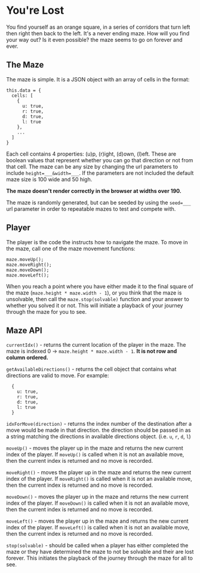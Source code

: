 # You're Lost
You find yourself as an orange square, in a series of corridors that turn left then right then back to the left. It's a never ending maze. How will you find your way out? Is it even possible? the maze seems to go on forever and ever.

## The Maze
The maze is simple. It is a JSON object with an array of cells in the format:

```
this.data = {
  cells: [
    {
      u: true,
      r: true,
      d: true,
      l: true
    },
    ...
  ]
}
```

Each cell contains 4 properties: (u)p, (r)ight, (d)own, (l)eft. These are boolean values that represent whether you can go that direction or not from that cell. The maze can be any size by changing the url parameters to include `height=___&width=___`. If the parameters are not included the default maze size is 100 wide and 50 high.

**The maze doesn't render correctly in the browser at widths over 190.**

The maze is randomly generated, but can be seeded by using the `seed=___` url parameter in order to repeatable mazes to test and compete with.

## Player
The player is the code the instructs how to navigate the maze. To move in the maze, call one of the maze movement functions:

```
maze.moveUp();
maze.moveRight();
maze.moveDown();
maze.moveLeft();
```

When you reach a point where you have either made it to the final square of the maze (`maze.height * maze.width - 1`), or you think that the maze is unsolvable, then call the `maze.stop(solvable)` function and your answer to whether you solved it or not. This will initiate a playback of your journey through the maze for you to see.

## Maze API

`currentIdx()` - returns the current location of the player in the maze. The maze is indexed 0 -> `maze.height * maze.width - 1`. **It is not row and column ordered.**

`getAvailableDirections()` - returns the cell object that contains what directions are valid to move. For example:
```
  {
    u: true,
    r: true,
    d: true,
    l: true
  }
```

`idxForMove(direction)` - returns the index number of the destination after a move would be made in that direction. the direction should be passed in as a string matching the directions in available directions object. (i.e. `u`, `r`, `d`, `l`)

`moveUp()` - moves the player up in the maze and returns the new current index of the player. If `moveUp()` is called when it is not an available move, then the current index is returned and no move is recorded.

`moveRight()` - moves the player up in the maze and returns the new current index of the player. If `moveRight()` is called when it is not an available move, then the current index is returned and no move is recorded.

`moveDown()` - moves the player up in the maze and returns the new current index of the player. If `moveDown()` is called when it is not an available move, then the current index is returned and no move is recorded.

`moveLeft()` - moves the player up in the maze and returns the new current index of the player. If `moveLeft()` is called when it is not an available move, then the current index is returned and no move is recorded.

`stop(solvable)` - should be called when a player has either completed the maze or they have determined the maze to not be solvable and their are lost forever. This initiates the playback of the journey through the maze for all to see.
